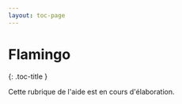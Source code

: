 ```yaml
---
layout: toc-page
---
```



# Flamingo
{: .toc-title }

Cette rubrique de l'aide est en cours d'élaboration.